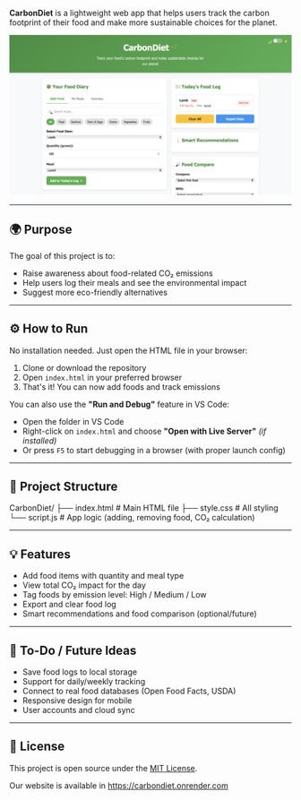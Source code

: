 **CarbonDiet** is a lightweight web app that helps users track the carbon footprint of their food and make more sustainable choices for the planet.

![CarbonDiet Screenshot](Skrinshotik.png)

---

## 🌍 Purpose

The goal of this project is to:
- Raise awareness about food-related CO₂ emissions
- Help users log their meals and see the environmental impact
- Suggest more eco-friendly alternatives

---

## ⚙️ How to Run

No installation needed. Just open the HTML file in your browser:

1. Clone or download the repository
2. Open `index.html` in your preferred browser
3. That's it! You can now add foods and track emissions

You can also use the **"Run and Debug"** feature in VS Code:
- Open the folder in VS Code
- Right-click on `index.html` and choose **"Open with Live Server"** *(if installed)*
- Or press `F5` to start debugging in a browser (with proper launch config)

---

## 📁 Project Structure

CarbonDiet/
├── index.html # Main HTML file
├── style.css # All styling
└── script.js # App logic (adding, removing food, CO₂ calculation)


---

## 💡 Features

- Add food items with quantity and meal type
- View total CO₂ impact for the day
- Tag foods by emission level: High / Medium / Low
- Export and clear food log
- Smart recommendations and food comparison (optional/future)

---

## 🚀 To-Do / Future Ideas

- Save food logs to local storage
- Support for daily/weekly tracking
- Connect to real food databases (Open Food Facts, USDA)
- Responsive design for mobile
- User accounts and cloud sync

---

## 📄 License

This project is open source under the [MIT License](LICENSE).

Our website is available in https://carbondiet.onrender.com